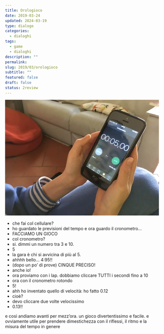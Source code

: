 ```yaml
---
title: Orologioco
date: 2019-03-24
updated: 2024-03-19
type: dialogo
categories:
  - dialoghi
tags:
  - game
  - dialoghi
description: ""
permalink: 
slug: 2019/03/orologioco
subtitle: ""
featured: false
draft: false
status: 2review
---
```

![](../../../assets/img/post/2019/orologioco.jpg)

- che fai col cellulare?
- ho guardato le previsioni del tempo e ora guardo il cronometro...
- FACCIAMO UN GIOCO
- col cronometro?
- si. dimmi un numero tra 3 e 10.
- 5
- la gara è chi si avvicina di più al 5.
- ahhhh bello... 4:95!!
- (dopo un po’ di prove) CINQUE PRECISO!
- anche io!
- ora proviamo con i lap. dobbiamo cliccare TUTTI i secondi fino a 10
- ora con il cronometro rotondo
- 5!
- ahh ho inventato quello di velocità: ho fatto 0.12
- cioè?
- devo cliccare due volte velocissimo
- 0.13!!

e così andiamo avanti per mezz’ora.
un gioco divertentissimo e facile. e ovviamente utile per prendere dimestichezza con il riflessi, il ritmo e la misura del tempo in genere
